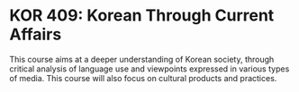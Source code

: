# KOR 409: Korean Through Current Affairs

This course aims at a deeper understanding of Korean society, through critical analysis of language use and viewpoints expressed in various types of media. This course will also focus on cultural products and practices.